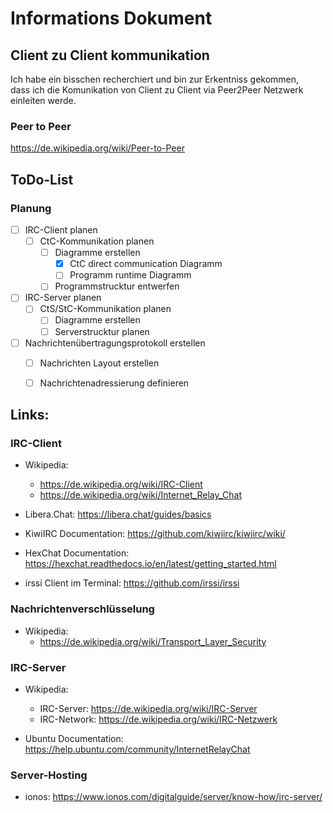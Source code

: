 # Informations Dokument

## Client zu Client kommunikation

Ich habe ein bisschen recherchiert und bin zur Erkentniss gekommen,   
dass ich die Komunikation von Client zu Client via Peer2Peer Netzwerk einleiten werde.

### Peer to Peer
https://de.wikipedia.org/wiki/Peer-to-Peer

## ToDo-List
### Planung

- [ ] IRC-Client planen
  - [ ] CtC-Kommunikation planen
    - [ ] Diagramme erstellen
      - [x] CtC direct communication Diagramm
      - [ ] Programm runtime Diagramm
    - [ ] Programmstrucktur entwerfen
- [ ] IRC-Server planen
  - [ ] CtS/StC-Kommunikation planen
    - [ ] Diagramme erstellen
    - [ ] Serverstrucktur planen
- [ ] Nachrichtenübertragungsprotokoll erstellen
  - [ ] Nachrichten Layout erstellen
  - [ ] Nachrichtenadressierung definieren


## Links:
### IRC-Client

- Wikipedia:   
    - https://de.wikipedia.org/wiki/IRC-Client  
    - https://de.wikipedia.org/wiki/Internet_Relay_Chat  
  
- Libera.Chat: https://libera.chat/guides/basics 
- KiwiIRC Documentation: https://github.com/kiwiirc/kiwiirc/wiki/
- HexChat Documentation: https://hexchat.readthedocs.io/en/latest/getting_started.html
- irssi Client im Terminal: https://github.com/irssi/irssi

### Nachrichtenverschlüsselung

- Wikipedia: 
  - https://de.wikipedia.org/wiki/Transport_Layer_Security

### IRC-Server

- Wikipedia:
  - IRC-Server: https://de.wikipedia.org/wiki/IRC-Server
  - IRC-Network: https://de.wikipedia.org/wiki/IRC-Netzwerk

- Ubuntu Documentation: https://help.ubuntu.com/community/InternetRelayChat

### Server-Hosting



- ionos: https://www.ionos.com/digitalguide/server/know-how/irc-server/
